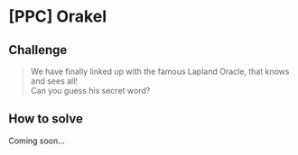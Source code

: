 # [PPC] Orakel
## Challenge
>We have finally linked up with the famous Lapland Oracle, that knows and sees all!  
>Can you guess his secret word?

## How to solve
Coming soon...
